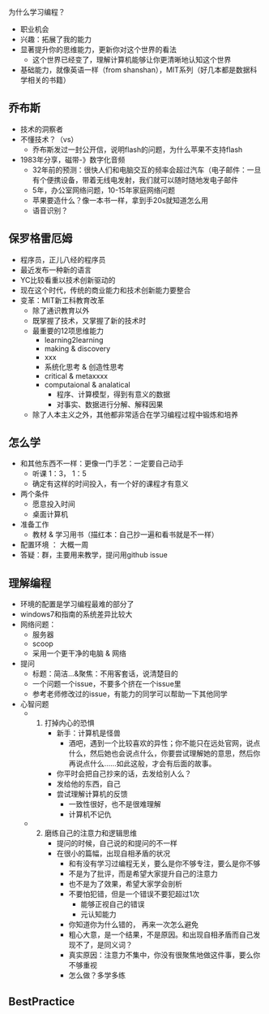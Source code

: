 为什么学习编程？

- 职业机会
- 兴趣：拓展了我的能力
- 显著提升你的思维能力，更新你对这个世界的看法
  - 这个世界已经变了，理解计算机能够让你更清晰地认知这个世界
- 基础能力，就像英语一样（from shanshan），MIT系列（好几本都是数据科学相关的书籍）



## 乔布斯

- 技术的洞察者
- 不懂技术？（vs）
  - 乔布斯发过一封公开信，说明flash的问题，为什么苹果不支持flash
- 1983年分享，磁带-》数字化音频
  - 32年前的预测：很快人们和电脑交互的频率会超过汽车（电子邮件：一旦有个便携设备，带着无线电发射，我们就可以随时随地发电子邮件
  - 5年，办公室网络问题，10-15年家庭网络问题
  - 苹果要造什么？像一本书一样，拿到手20s就知道怎么用
  - 语音识别？



## 保罗格雷厄姆

- 程序员，正儿八经的程序员
- 最近发布一种新的语言
- YC比较看重以技术创新驱动的
- 现在这个时代，传统的商业能力和技术创新能力要整合
- 变革：MIT新工科教育改革
  - 除了通识教育以外
  - 既掌握了技术，又掌握了新的技术时
  - 最重要的12项思维能力
    - learning2learning
    - making & discovery
    - xxx
    - 系统化思考 & 创造性思考
    - critical & metaxxxx
    - computaional & analatical
      - 程序、计算模型，得到有意义的数据
      - 对事实、数据进行分解、解释因果
  - 除了人本主义之外，其他都非常适合在学习编程过程中锻炼和培养



## 怎么学

- 和其他东西不一样：更像一门手艺：一定要自己动手
  - 听课 1：3， 1：5
  - 确定有这样的时间投入，有一个好的课程才有意义
- 两个条件
  - 愿意投入时间
  - 桌面计算机
- 准备工作
  - 教材 & 学习用书（描红本：自己抄一遍和看书就是不一样）
- 配置环境 ： 大概一周
- 答疑：群，主要用来教学，提问用github issue

## 理解编程

- 环境的配置是学习编程最难的部分了
- windows7和指南的系统差异比较大
- 网络问题：
  - 服务器
  - scoop
  - 采用一个更干净的电脑 & 网络
- 提问
  - 标题：简洁…&聚焦：不用客套话，说清楚目的
  - 一个问题一个issue，不要多个挤在一个issue里
  - 参考老师修改过的issue，有能力的同学可以帮助一下其他同学
- 心智问题
  - 1. 打掉内心的恐惧 
       - 新手：计算机是怪兽
         - 酒吧，遇到一个比较喜欢的异性；你不能只在远处官网，说点什么，然后她也会说点什么，你要尝试理解她的意思，然后你再说点什么……如此这般，才会有后面的故事。
       - 你平时会把自己抄来的话，去发给别人么？
       - 发给他的东西，自己
       - 尝试理解计算机的反馈
         - 一致性很好，也不是很难理解
         - 计算机不记仇
  - 2. 磨练自己的注意力和逻辑思维
       - 提问的时候，自己说的和提问的不一样
       - 在很小的篇幅，出现自相矛盾的状况
         - 和有没有学习过编程无关，要么是你不够专注，要么是你不够
         - 不是为了批评，而是希望大家提升自己的注意力
         - 也不是为了效果，希望大家学会剖析
         - 不要怕犯错，但是一个错误不要犯超过1次
           - 能够正视自己的错误
           - 元认知能力
         - 你知道你为什么错的， 再来一次怎么避免
         - 粗心大意，是一个结果，不是原因。和出现自相矛盾而自己发现不了，是同义词？
         - 真实原因：注意力不集中，你没有很聚焦地做这件事，要么你不够重视
         - 怎么做？多学多练

## BestPractice





